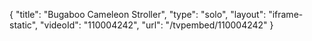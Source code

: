 {
    "title": "Bugaboo Cameleon Stroller",
    "type": "solo",
    "layout": "iframe-static",
    "videoId": "110004242",
    "url": "\/tvpembed\/110004242"
}